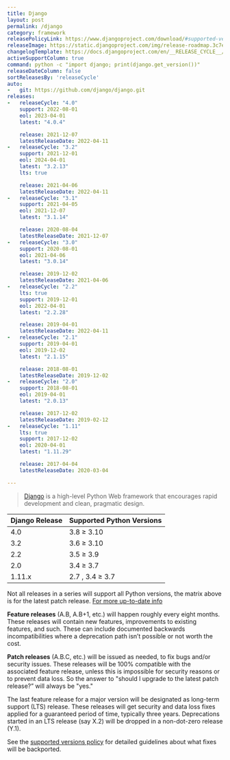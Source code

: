 ```yaml
---
title: Django
layout: post
permalink: /django
category: framework
releasePolicyLink: https://www.djangoproject.com/download/#supported-versions
releaseImage: https://static.djangoproject.com/img/release-roadmap.3c7ece4f31b3.png
changelogTemplate: https://docs.djangoproject.com/en/__RELEASE_CYCLE__/releases/__LATEST__/
activeSupportColumn: true
command: python -c "import django; print(django.get_version())"
releaseDateColumn: false
sortReleasesBy: 'releaseCycle'
auto:
-   git: https://github.com/django/django.git
releases:
-   releaseCycle: "4.0"
    support: 2022-08-01
    eol: 2023-04-01
    latest: "4.0.4"

    release: 2021-12-07
    latestReleaseDate: 2022-04-11
-   releaseCycle: "3.2"
    support: 2021-12-01
    eol: 2024-04-01
    latest: "3.2.13"
    lts: true

    release: 2021-04-06
    latestReleaseDate: 2022-04-11
-   releaseCycle: "3.1"
    support: 2021-04-05
    eol: 2021-12-07
    latest: "3.1.14"

    release: 2020-08-04
    latestReleaseDate: 2021-12-07
-   releaseCycle: "3.0"
    support: 2020-08-01
    eol: 2021-04-06
    latest: "3.0.14"

    release: 2019-12-02
    latestReleaseDate: 2021-04-06
-   releaseCycle: "2.2"
    lts: true
    support: 2019-12-01
    eol: 2022-04-01
    latest: "2.2.28"

    release: 2019-04-01
    latestReleaseDate: 2022-04-11
-   releaseCycle: "2.1"
    support: 2019-04-01
    eol: 2019-12-02
    latest: "2.1.15"

    release: 2018-08-01
    latestReleaseDate: 2019-12-02
-   releaseCycle: "2.0"
    support: 2018-08-01
    eol: 2019-04-01
    latest: "2.0.13"

    release: 2017-12-02
    latestReleaseDate: 2019-02-12
-   releaseCycle: "1.11"
    lts: true
    support: 2017-12-02
    eol: 2020-04-01
    latest: "1.11.29"

    release: 2017-04-04
    latestReleaseDate: 2020-03-04

---
```


> [Django](https://www.djangoproject.com/) is a high-level Python Web framework that encourages rapid development and clean, pragmatic design.

Django Release|Supported Python Versions
--------------|-------------------------
4.0           |3.8 ≥ 3.10
3.2           |3.6 ≥ 3.10
2.2           |3.5 ≥ 3.9
2.0           |3.4 ≥ 3.7
1.11.x        |2.7 , 3.4 ≥ 3.7

Not all releases in a series will support all Python versions, the matrix above is for the latest patch release.
[For more up-to-date info](https://docs.djangoproject.com/en/4.0/faq/install/#what-python-version-can-i-use-with-django)

**Feature releases** (A.B, A.B+1, etc.) will happen roughly every eight months. These releases will contain new features, improvements to existing features, and such. These can include documented backwards incompatibilities where a deprecation path isn’t possible or not worth the cost.

**Patch releases** (A.B.C, etc.) will be issued as needed, to fix bugs and/or security issues. These releases will be 100% compatible with the associated feature release, unless this is impossible for security reasons or to prevent data loss. So the answer to "should I upgrade to the latest patch release?” will always be "yes."

The last feature release for a major version will be designated as long-term support (LTS) release. These releases will get security and data loss fixes applied for a guaranteed period of time, typically three years. Deprecations started in an LTS release (say X.2) will be dropped in a non-dot-zero release (Y.1).

See the [supported versions policy](https://docs.djangoproject.com/en/dev/internals/release-process/#supported-versions) for detailed guidelines about what fixes will be backported.
